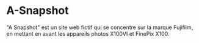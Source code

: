 # A-Snapshot
"A Snapshot" est un site web fictif qui se concentre sur la marque Fujifilm, en mettant en avant les appareils photos X100VI et FinePix X100.
